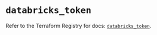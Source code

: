 # `databricks_token`

Refer to the Terraform Registry for docs: [`databricks_token`](https://registry.terraform.io/providers/databricks/databricks/1.70.0/docs/resources/token).
